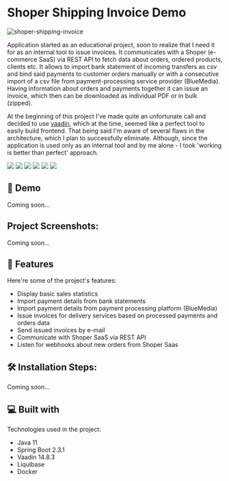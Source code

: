Shoper Shipping Invoice Demo
============================

![shoper-shipping-invoice](https://socialify.git.ci/MNowicki87/shoper-shipping-invoice/image?description=1&font=Rokkitt&language=1&name=1&owner=1&pattern=Signal&theme=Light)

Application started as an educational project, soon to realize that I need it for as an internal tool to issue invoices.
It communicates with a Shoper (e-commerce SaaS) via REST API to fetch data about orders, ordered products, clients etc.
It allows to import bank statement of incoming transfers as csv and bind said payments to customer orders manually or
with a consecutive import of a csv file from payment-processing service provider (BlueMedia). Having information about
orders and payments together it can issue an invoice, which then can be downloaded as individual PDF or in bulk (zipped).

At the beginning of this project I've made quite an unfortunate call and decided to use [vaadin](https://vaadin.com/),
which at the time, seemed like a perfect tool to easily build frontend. That being said I'm aware of several flaws in
the architecture, which I plan to successfully eliminate. Although, since the application is used only as an internal
tool and by me alone - I took 'working is better than perfect' approach.

[![](https://img.shields.io/badge/SpringBoot-2.3.1-green)](#)
[![](https://img.shields.io/badge/Java-11-lightblue)](#)
[![](https://img.shields.io/badge/Vaadin-14.8.3-blue)](#)
[![](https://img.shields.io/badge/H2-in--mem(dev)-orange)](#)
[![](https://img.shields.io/badge/CSS-3-navy)](#)
[![](https://img.shields.io/badge/MySQL-5.7(prod)-lightblue)](#)

🚀 Demo
-------

Coming soon…

Project Screenshots:
--------------------

Coming soon…

🧐 Features
-----------

Here're some of the project's features:
* Display basic sales statistics
* Import payment details from bank statements
* Import payment details from payment processing platform (BlueMedia)
* Issue invoices for delivery services based on processed payments and orders data
* Send issued invoices by e-mail
* Communicate with Shoper SaaS via REST API
* Listen for webhooks about new orders from Shoper Saas

🛠️ Installation Steps:
-----------------------

Coming soon…

💻 Built with
-------------

Technologies used in the project:
* Java 11
* Spring Boot 2.3.1
* Vaadin 14.8.3
* Liquibase
* Docker
